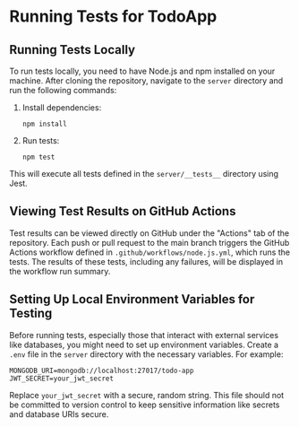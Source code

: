 # Running Tests for TodoApp

## Running Tests Locally

To run tests locally, you need to have Node.js and npm installed on your machine. After cloning the repository, navigate to the `server` directory and run the following commands:

1. Install dependencies:
   ```
   npm install
   ```

2. Run tests:
   ```
   npm test
   ```

This will execute all tests defined in the `server/__tests__` directory using Jest.

## Viewing Test Results on GitHub Actions

Test results can be viewed directly on GitHub under the "Actions" tab of the repository. Each push or pull request to the main branch triggers the GitHub Actions workflow defined in `.github/workflows/node.js.yml`, which runs the tests. The results of these tests, including any failures, will be displayed in the workflow run summary.

## Setting Up Local Environment Variables for Testing

Before running tests, especially those that interact with external services like databases, you might need to set up environment variables. Create a `.env` file in the `server` directory with the necessary variables. For example:

```
MONGODB_URI=mongodb://localhost:27017/todo-app
JWT_SECRET=your_jwt_secret
```

Replace `your_jwt_secret` with a secure, random string. This file should not be committed to version control to keep sensitive information like secrets and database URIs secure.
